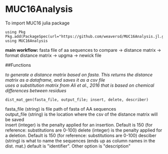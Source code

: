 # MUC16Analysis


To import MUC16 julia package

```
using Pkg
Pkg.add(PackageSpec(url="https://github.com/weaversd/MUC16Analysis.jl.git"))
using MUC16Analysis
```


**main workflow:**
fasta file of aa sequences to compare -> distance matrix -> format distance matrix -> upgma -> newick file


##Functions

*to generate a distance matrix based on fasta. This returns the distance matrix as a dataframe, and saves it as a csv file*  
*uses a substitution matrix from Ali et al., 2016 that is based on chemical differences between residues*
```
dist_mat_gen(fasta_file, output_file; insert, delete, describer)
```
fasta_file (string) is file path of fasta of AA sequences  
output_file (string) is the location where the csv of the distance matrix will be saved  
insert (integer) is the penalty applied for an insertion. Default is 150 (for reference: substitutions are 0-100)
delete (integer) is the penalty applied for a deletion. Default is 150 (for reference: substitutions are 0-100)
desciber (string) is what to name the sequences (ends up as column names in the dist. mat.) default is "identifier". Other option is "description"



